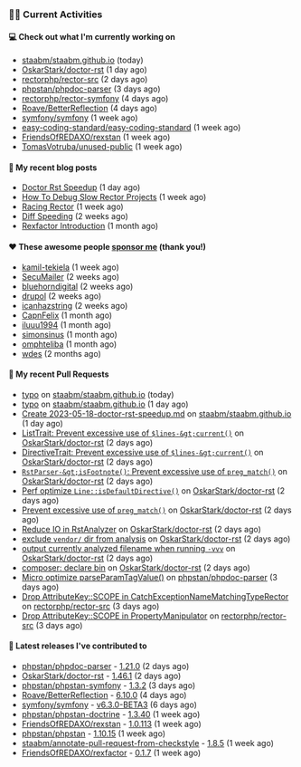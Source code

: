 ### 👨‍💻 Current Activities


#### 💻 Check out what I'm currently working on

- [staabm/staabm.github.io](https://github.com/staabm/staabm.github.io) (today)
- [OskarStark/doctor-rst](https://github.com/OskarStark/doctor-rst) (1 day ago)
- [rectorphp/rector-src](https://github.com/rectorphp/rector-src) (2 days ago)
- [phpstan/phpdoc-parser](https://github.com/phpstan/phpdoc-parser) (3 days ago)
- [rectorphp/rector-symfony](https://github.com/rectorphp/rector-symfony) (4 days ago)
- [Roave/BetterReflection](https://github.com/Roave/BetterReflection) (4 days ago)
- [symfony/symfony](https://github.com/symfony/symfony) (1 week ago)
- [easy-coding-standard/easy-coding-standard](https://github.com/easy-coding-standard/easy-coding-standard) (1 week ago)
- [FriendsOfREDAXO/rexstan](https://github.com/FriendsOfREDAXO/rexstan) (1 week ago)
- [TomasVotruba/unused-public](https://github.com/TomasVotruba/unused-public) (1 week ago)


#### 📜 My recent blog posts

- [Doctor Rst Speedup](https://staabm.github.io/2023/05/18/doctor-rst-speedup.html) (1 day ago)
- [How To Debug Slow Rector Projects](https://staabm.github.io/2023/05/10/how-to-debug-slow-rector-projects.html) (1 week ago)
- [Racing Rector](https://staabm.github.io/2023/05/06/racing-rector.html) (1 week ago)
- [Diff Speeding](https://staabm.github.io/2023/05/01/diff-speeding.html) (2 weeks ago)
- [Rexfactor Introduction](https://staabm.github.io/2023/04/09/rexfactor-introduction.html) (1 month ago)


#### ❤️ These awesome people [sponsor me](https://github.com/sponsors/staabm) (thank you!)

- [kamil-tekiela](https://github.com/kamil-tekiela) (1 week ago)
- [SecuMailer](https://github.com/SecuMailer) (2 weeks ago)
- [bluehorndigital](https://github.com/bluehorndigital) (2 weeks ago)
- [drupol](https://github.com/drupol) (2 weeks ago)
- [icanhazstring](https://github.com/icanhazstring) (2 weeks ago)
- [CapnFelix](https://github.com/CapnFelix) (1 month ago)
- [iluuu1994](https://github.com/iluuu1994) (1 month ago)
- [simonsinus](https://github.com/simonsinus) (1 month ago)
- [omphteliba](https://github.com/omphteliba) (1 month ago)
- [wdes](https://github.com/wdes) (2 months ago)


#### 🔨 My recent Pull Requests

- [typo](https://github.com/staabm/staabm.github.io/pull/80) on [staabm/staabm.github.io](https://github.com/staabm/staabm.github.io) (today)
- [typo](https://github.com/staabm/staabm.github.io/pull/79) on [staabm/staabm.github.io](https://github.com/staabm/staabm.github.io) (1 day ago)
- [Create 2023-05-18-doctor-rst-speedup.md](https://github.com/staabm/staabm.github.io/pull/78) on [staabm/staabm.github.io](https://github.com/staabm/staabm.github.io) (1 day ago)
- [ListTrait: Prevent excessive use of `$lines-&gt;current()`](https://github.com/OskarStark/doctor-rst/pull/1410) on [OskarStark/doctor-rst](https://github.com/OskarStark/doctor-rst) (2 days ago)
- [DirectiveTrait: Prevent excessive use of `$lines-&gt;current()`](https://github.com/OskarStark/doctor-rst/pull/1409) on [OskarStark/doctor-rst](https://github.com/OskarStark/doctor-rst) (2 days ago)
- [`RstParser-&gt;isFootnote()`: Prevent excessive use of `preg_match()`](https://github.com/OskarStark/doctor-rst/pull/1408) on [OskarStark/doctor-rst](https://github.com/OskarStark/doctor-rst) (2 days ago)
- [Perf optimize `Line::isDefaultDirective()`](https://github.com/OskarStark/doctor-rst/pull/1407) on [OskarStark/doctor-rst](https://github.com/OskarStark/doctor-rst) (2 days ago)
- [Prevent excessive use of `preg_match()`](https://github.com/OskarStark/doctor-rst/pull/1405) on [OskarStark/doctor-rst](https://github.com/OskarStark/doctor-rst) (2 days ago)
- [Reduce IO in RstAnalyzer](https://github.com/OskarStark/doctor-rst/pull/1404) on [OskarStark/doctor-rst](https://github.com/OskarStark/doctor-rst) (2 days ago)
- [exclude `vendor/` dir from analysis](https://github.com/OskarStark/doctor-rst/pull/1403) on [OskarStark/doctor-rst](https://github.com/OskarStark/doctor-rst) (2 days ago)
- [output currently analyzed filename when running `-vvv`](https://github.com/OskarStark/doctor-rst/pull/1402) on [OskarStark/doctor-rst](https://github.com/OskarStark/doctor-rst) (2 days ago)
- [composer: declare bin](https://github.com/OskarStark/doctor-rst/pull/1401) on [OskarStark/doctor-rst](https://github.com/OskarStark/doctor-rst) (2 days ago)
- [Micro optimize parseParamTagValue()](https://github.com/phpstan/phpdoc-parser/pull/193) on [phpstan/phpdoc-parser](https://github.com/phpstan/phpdoc-parser) (3 days ago)
- [Drop AttributeKey::SCOPE in CatchExceptionNameMatchingTypeRector](https://github.com/rectorphp/rector-src/pull/3875) on [rectorphp/rector-src](https://github.com/rectorphp/rector-src) (3 days ago)
- [Drop AttributeKey::SCOPE in PropertyManipulator](https://github.com/rectorphp/rector-src/pull/3874) on [rectorphp/rector-src](https://github.com/rectorphp/rector-src) (3 days ago)


#### 🔭 Latest releases I've contributed to

- [phpstan/phpdoc-parser](https://github.com/phpstan/phpdoc-parser) - [1.21.0](https://github.com/phpstan/phpdoc-parser/releases/tag/1.21.0) (2 days ago)
- [OskarStark/doctor-rst](https://github.com/OskarStark/doctor-rst) - [1.46.1](https://github.com/OskarStark/doctor-rst/releases/tag/1.46.1) (2 days ago)
- [phpstan/phpstan-symfony](https://github.com/phpstan/phpstan-symfony) - [1.3.2](https://github.com/phpstan/phpstan-symfony/releases/tag/1.3.2) (3 days ago)
- [Roave/BetterReflection](https://github.com/Roave/BetterReflection) - [6.10.0](https://github.com/Roave/BetterReflection/releases/tag/6.10.0) (4 days ago)
- [symfony/symfony](https://github.com/symfony/symfony) - [v6.3.0-BETA3](https://github.com/symfony/symfony/releases/tag/v6.3.0-BETA3) (6 days ago)
- [phpstan/phpstan-doctrine](https://github.com/phpstan/phpstan-doctrine) - [1.3.40](https://github.com/phpstan/phpstan-doctrine/releases/tag/1.3.40) (1 week ago)
- [FriendsOfREDAXO/rexstan](https://github.com/FriendsOfREDAXO/rexstan) - [1.0.113](https://github.com/FriendsOfREDAXO/rexstan/releases/tag/1.0.113) (1 week ago)
- [phpstan/phpstan](https://github.com/phpstan/phpstan) - [1.10.15](https://github.com/phpstan/phpstan/releases/tag/1.10.15) (1 week ago)
- [staabm/annotate-pull-request-from-checkstyle](https://github.com/staabm/annotate-pull-request-from-checkstyle) - [1.8.5](https://github.com/staabm/annotate-pull-request-from-checkstyle/releases/tag/1.8.5) (1 week ago)
- [FriendsOfREDAXO/rexfactor](https://github.com/FriendsOfREDAXO/rexfactor) - [0.1.7](https://github.com/FriendsOfREDAXO/rexfactor/releases/tag/0.1.7) (1 week ago)
